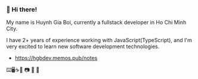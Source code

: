 ### 👋 Hi there!

My name is Huynh Gia Boi, currently a fullstack developer in Ho Chi Minh City.

I have 2+ years of experience working with JavaScript(TypeScript), and I'm very excited to learn new software development technologies.

- https://hgbdev.memos.pub/notes

⌨️🖥️☕🎵
📷 🎹 🏸


<!---
hgbdev/hgbdev is a ✨ special ✨ repository because its `README.md` (this file) appears on your GitHub profile.
You can click the Preview link to take a look at your changes.
--->
